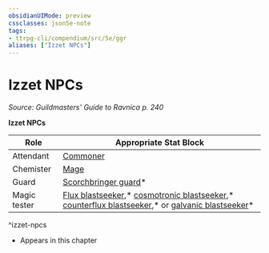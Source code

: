 ```yaml
---
obsidianUIMode: preview
cssclasses: json5e-note
tags:
- ttrpg-cli/compendium/src/5e/ggr
aliases: ["Izzet NPCs"]
---
```

# Izzet NPCs
*Source: Guildmasters' Guide to Ravnica p. 240* 

**Izzet NPCs**

| Role | Appropriate Stat Block |
|------|------------------------|
| Attendant | [Commoner](commoner.md) |
| Chemister | [Mage](mage-xmm.md) |
| Guard | [Scorchbringer guard](scorchbringer-guard-ggr.md)* |
| Magic tester | [Flux blastseeker](flux-blastseeker-ggr.md),* [cosmotronic blastseeker](cosmotronic-blastseeker-ggr.md),* [counterflux blastseeker](counterflux-blastseeker-ggr.md),* or [galvanic blastseeker](galvanic-blastseeker-ggr.md)* |
^izzet-npcs

* Appears in this chapter